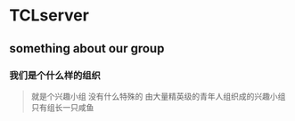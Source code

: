 # TCLserver
## something about our group
### 我们是个什么样的组织
>就是个兴趣小组 没有什么特殊的
>由大量精英级的青年人组织成的兴趣小组
>只有组长一只咸鱼
